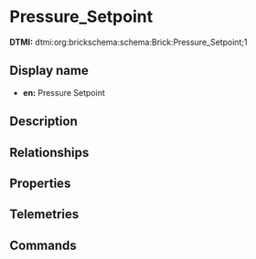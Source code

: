 # Pressure_Setpoint
**DTMI:** dtmi:org:brickschema:schema:Brick:Pressure_Setpoint;1
## Display name
- **en:** Pressure Setpoint
## Description
## Relationships
## Properties
## Telemetries
## Commands
